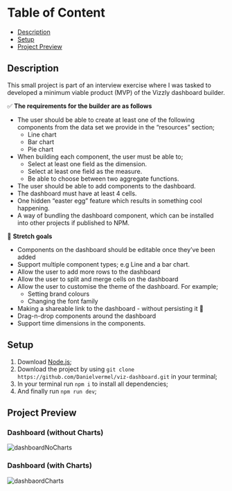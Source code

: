 # Table of Content

-   [Description](#description)
-   [Setup](#setup)
-   [Project Preview](#project-preview)

## Description

This small project is part of an interview exercise where I was tasked to developed a minimum viable product (MVP) of the Vizzly dashboard builder.

✅ **The requirements for the builder are as follows**

-   The user should be able to create at least one of the following components from the data set we provide in the “resources” section;
    -   Line chart
    -   Bar chart
    -   Pie chart
-   When building each component, the user must be able to;
    -   Select at least one field as the dimension.
    -   Select at least one field as the measure.
    -   Be able to choose between two aggregate functions.
-   The user should be able to add components to the dashboard.
-   The dashboard must have at least 4 cells.
-   One hidden “easter egg” feature which results in something cool happening.
-   A way of bundling the dashboard component, which can be installed into other projects if published to NPM.

🎯 **Stretch goals**

-   Components on the dashboard should be editable once they’ve been added
-   Support multiple component types; e.g Line and a bar chart.
-   Allow the user to add more rows to the dashboard
-   Allow the user to split and merge cells on the dashboard
-   Allow the user to customise the theme of the dashboard. For example;
    -   Setting brand colours
    -   Changing the font family
-   Making a shareable link to the dashboard - without persisting it 🤔
-   Drag-n-drop components around the dashboard
-   Support time dimensions in the components.

<a id="setup"></a>

## Setup

1. Download [Node.js](https://nodejs.org/en/download/);
2. Download the project by using `git clone https://github.com/Danielvermel/viz-dashboard.git` in your terminal;
3. In your terminal run `npm i` to install all dependencies;
4. And finally run `npm run dev`;

<a id="project-preview"></a>

## Project Preview

### Dashboard (without Charts)

![dashboardNoCharts](https://user-images.githubusercontent.com/32749108/209864346-ecefd7bf-2a79-43c0-ad62-c538e9a9742e.png)

### Dashboard (with Charts)

![dashbaordCharts](https://user-images.githubusercontent.com/32749108/209864417-e7cfc5e4-4b33-4dc6-bb08-f55a4dd7e76a.png)
